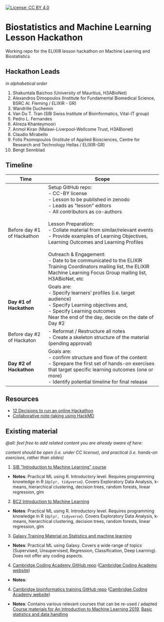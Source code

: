 [![License: CC BY 4.0](https://img.shields.io/badge/License-CC%20BY%204.0-lightgrey.svg)](https://creativecommons.org/licenses/by/4.0/)

# Biostatistics and Machine Learning Lesson Hackathon

Working repo for the ELIXIR lesson hackathon on Machine Learning and Biostatistics

## Hackathon Leads

_in alphabetical order_

1. Shakuntala Baichoo (University of Mauritius, H3ABioNet)
2. Alexandros Dimopoulos (Institute for Fundamental Biomedical Science, BSRC Al. Fleming / ELIXIR - GR)
3. Wandrille Duchemin
4. Van Du T. Tran (SIB Swiss Institute of Bioinformatics, Vital-IT group)
5. Pedro L. Fernandes
6. Alireza Khanteymoori
7. Anmol Kiran (Malawi-Liverpool-Wellcome Trust, H3ABionet)
8. Claudio Mirabello
9. Fotis Psomopoulos (Institute of Applied Biosciences, Centre for Research and Technology Hellas / ELIXIR-GR)
10. Bengt Sennblad



## Timeline


| Time | Scope |
|------|-------|
| Before day #1 of Hackathon | Setup GitHub repo: <br /> - CC-BY license <br/> - Lesson to be published in zenodo <br/> - Leads as "lesson" editors <br/> - All contributors as co-authors <br/><br/> Lesson Preparation: <br/> - Collate material from similar/relevant events <br/> - Provide examples of Learning Objectives, Learning Outcomes and Learning Profiles <br/><br/> Outreach & Engagement: <br/> - Date to be communicated to the ELIXIR Training Coordinators mailing list, the ELIXIR Machine Learning Focus Group mailing list, H3ABioNet, etc |
|  **Day #1 of Hackathon**   | Goals are: <br/> - Specify learners’ profiles (i.e. target audience) <br/> - Specify Learning objectives and, <br/> - Specify Learning outcomes <br/> Near the end of the day, decide on the date of Day #2  |
| Before day #2 of Hackaton | - Reformat / Restructure all notes <br/> - Create a skeleton structure of the material (pending approval) |
|  **Day #2 of Hackathon** | Goals are: <br/> - confirm structure and flow of the content <br/> - Sprepare the first set of hands-on exercises that target specific learning outcomes (one or more) <br/> - Identify potential timeline for final release |



## Resources

- [12 Decisions to run an online Hackathon](https://hackathon-planning-kit.org/)
- [Collaborative note-taking using HackMD](https://hackmd.io/)

## Existing material

_@all: feel free to add related content you are already aware of here:_

_content should be open (i.e. under CC license), and practical (i.e. hands-on exercises, rather than slides)_

1. [SIB "Introduction to Machine Learning" course](https://fpsom.github.io/2020-07-machine-learning-sib/)
  - **Notes**: Practical ML using R. Introductory level. Requires programming knowledge in R (`dplyr, tidyverse`). Covers Exploratory Data Analysis, k-means, hierarchical clustering, decision trees, random forests, linear regression, glm


2. [BC2 Introduction to Machine Learning](https://fpsom.github.io/IntroToMachineLearning/)
  - **Notes**: Practical ML using R. Introductory level. Requires programming knowledge in R (`dplyr, tidyverse`). Covers Exploratory Data Analysis, k-means, hierarchical clustering, decision trees, random forests, linear regression, glm

3. [Galaxy Training Material on Statistics and machine learning](https://training.galaxyproject.org/training-material/topics/statistics/)
  - **Notes**: Practical ML using Galaxy. Covers a wide range of topics (Supervised, Unsupervised, Regression, Classification, Deep Learning). Does not offer any coding aspects.

4. [Cambridge Coding Academy GitHub repo](https://github.com/cambridgecoding)  ([Cambridge Coding Academy website](https://cambridgecoding.com/))
  - **Notes**:
  
4. [Cambridge bioinformatics training GitHub repo](https://github.com/cambiotraining)  ([Cambridge Coding Academy website](http://cambiotraining.github.io/))
  - **Notes**: Contains various relevant courses that can be re-used / adapted [Course materials for An Introduction to Machine Learning 2019](https://bioinformatics-training.github.io/intro-machine-learning-2019/), [Basic statistics and data handling](https://github.com/cambiotraining/stats-intro)
  
